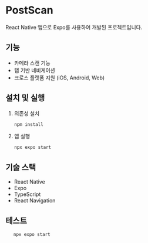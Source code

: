 # PostScan

React Native 앱으로 Expo를 사용하여 개발된 프로젝트입니다.

## 기능

- 카메라 스캔 기능
- 탭 기반 네비게이션
- 크로스 플랫폼 지원 (iOS, Android, Web)

## 설치 및 실행

1. 의존성 설치

   ```bash
   npm install
   ```

2. 앱 실행
   ```bash
   npx expo start
   ```

## 기술 스택

- React Native
- Expo
- TypeScript
- React Navigation

## 테스트
```bash
   npx expo start
   ```